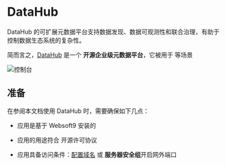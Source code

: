 # DataHub

DataHub 的可扩展元数据平台支持数据发现、数据可观测性和联合治理，有助于控制数据生态系统的复杂性。

简而言之，[DataHub](https://datahubproject.io/) 是一个 **开源企业级元数据平台**，它被用于  等场景


![控制台](https://libs.websoft9.com/Websoft9/DocsPicture/zh/datahub/datahub-gui-websoft9.png)


## 准备

在参阅本文档使用 DataHub 时，需要确保如下几点：

- 应用是基于 Websoft9 安装的

- 应用的用途符合 [](https://some_license_url) 开源许可协议

- 应用具备访问条件：[配置域名](./guide/appsetdomain) 或 **服务器安全组**开启网外端口